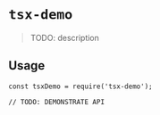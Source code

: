 # `tsx-demo`

> TODO: description

## Usage

```
const tsxDemo = require('tsx-demo');

// TODO: DEMONSTRATE API
```
